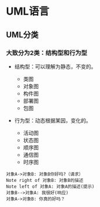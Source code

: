 # UML语言

## UML分类
### 大致分为2类：结构型和行为型

* 结构型：可以理解为静态，不变的。
    * 类图
    * 对象图
    * 构件图
    * 部署图
    * 包图

* 行为型：动态根据某因，变化的。
    * 活动图
    * 状态图
    * 顺序图
    * 通信图
    * 时序图


```sequence
对象A->对象B: 对象B你好吗?（请求）
Note right of 对象B: 对象B的描述
Note left of 对象A: 对象A的描述(提示)
对象B-->对象A: 我很好(响应)
对象A->对象B: 你真的好吗？
```
